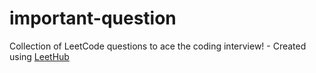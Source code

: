 # important-question
Collection of LeetCode questions to ace the coding interview! - Created using [LeetHub](https://github.com/QasimWani/LeetHub)
